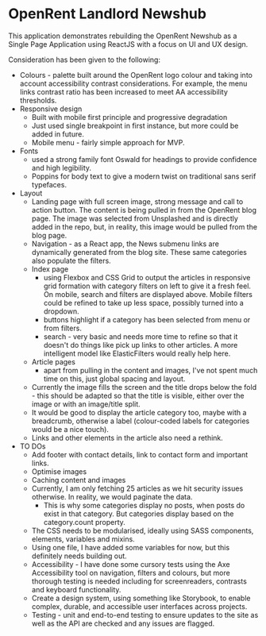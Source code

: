 # OpenRent Landlord Newshub

This application demonstrates rebuilding the OpenRent Newshub as a Single Page Application using ReactJS with a focus on UI and UX design.

Consideration has been given to the following:
* Colours - palette built around the OpenRent logo colour and taking into account accessibility contrast considerations. For example, the menu links contrast ratio has been increased to meet AA accessibility thresholds.
* Responsive design
  * Built with mobile first principle and progressive degradation
  * Just used single breakpoint in first instance, but more could be added in future.
  * Mobile menu - fairly simple approach for MVP.
* Fonts
	* used a strong family font Oswald for headings to provide confidence and high legibility.
	* Poppins for body text to give a modern twist on traditional sans serif typefaces.
* Layout
	* Landing page with full screen image, strong message and call to action button. The content is being pulled in from the OpenRent blog page. The image was selected from Unsplashed and is directly added in the repo, but, in reality, this image would be pulled from the blog page.
	* Navigation - as a React app, the News submenu links are dynamically generated from the blog site. These same categories also populate the filters.
	* Index page
	  * using Flexbox and CSS Grid to output the articles in responsive grid formation with category filters on left to give it a fresh feel. On mobile, search and filters are displayed above. Mobile filters could be refined to take up less space, possibly turned into a dropdown.
	  * buttons highlight if a category has been selected from menu or from filters.
	  * search - very basic and needs more time to refine so that it doesn't do things like pick up links to other articles. A more intelligent model like ElasticFilters would really help here.
  * Article pages
  	  * apart from pulling in the content and images, I've not spent much time on this, just global spacing and layout.
   * Currently the image fills the screen and the title drops below the fold - this should be adapted so that the title is visible, either over the image or with an image/title split.
   * It would be good to display the article category too, maybe with a breadcrumb, otherwise a label (colour-coded labels for categories would be a nice touch).
   * Links and other elements in the article also need a rethink.
* TO DOs
  * Add footer with contact details, link to contact form and important links.
  * Optimise images
  * Caching content and images
  * Currently, I am only fetching 25 articles as we hit security issues otherwise. In reality, we would paginate the data.
	* This is why some categories display no posts, when posts do exist in that category. But categories display based on the category.count property.
  * The CSS needs to be modularised, ideally using SASS components, elements, variables and mixins.
  * Using one file, I have added some variables for now, but this definitely needs building out.
  * Accessibility - I have done some cursory tests using the Axe Accessibility tool on navigation, filters and colours, but more thorough testing is needed including for screenreaders, contrasts and keyboard functionality.
  * Create a design system, using something like Storybook, to enable complex, durable, and accessible user interfaces across projects.
  * Testing - unit and end-to-end testing to ensure updates to the site as well as the API are checked and any issues are flagged.

